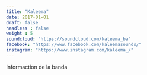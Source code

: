 ```yaml
---
title: "Kaleema"
date: 2017-01-01
draft: false
headless : false
weight : 5
soundcloud: "https://soundcloud.com/kaleema_ba"
facebook: "https://www.facebook.com/kaleemasounds/"
instagram: "https://www.instagram.com/kaleema_/"
---
```

Informaction de la banda